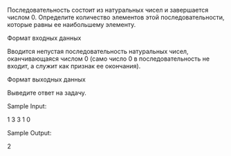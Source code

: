 

Последовательность состоит из натуральных чисел и завершается числом 0. Определите количество элементов этой последовательности, которые равны ее наибольшему элементу.

Формат входных данных

Вводится непустая последовательность натуральных чисел, оканчивающаяся числом 0 (само число 0 в последовательность не входит, а служит как признак ее окончания).

Формат выходных данных

Выведите ответ на задачу.

Sample Input:

1
3
3
1
0

Sample Output:

2

